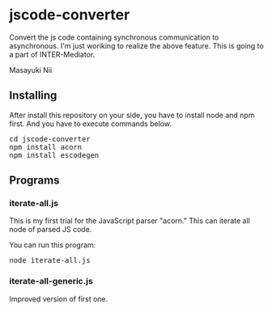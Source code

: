 # jscode-converter
Convert the js code containing synchronous communication to asynchronous.
I'm just woriking to realize the above feature.
This is going to a part of INTER-Mediator.

Masayuki Nii

## Installing
After install this repository on your side, you have to install node and npm first.
And you have to execute commands below.
<pre>
cd jscode-converter
npm install acorn
npm install escodegen
</pre>

## Programs
### iterate-all.js
This is my first trial for the JavaScript parser "acorn." This can iterate all node of parsed JS code.

You can run this program:
<pre>
node iterate-all.js
</pre>

### iterate-all-generic.js
Improved version of first one.
